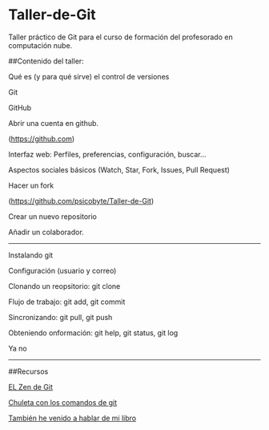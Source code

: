 Taller-de-Git
=============

Taller práctico de Git para el curso de formación del profesorado en computación nube.

##Contenido del taller:

Qué es (y para qué sirve) el control de versiones

Git

GitHub

Abrir una cuenta en github.

(https://github.com)

Interfaz web: Perfiles, preferencias, configuración, buscar...

Aspectos sociales básicos (Watch, Star, Fork, Issues, Pull Request)

Hacer un fork

(https://github.com/psicobyte/Taller-de-Git)

Crear un nuevo repositorio

Añadir un colaborador.

--------------------------------

Instalando git

Configuración (usuario y correo)

Clonando un reopsitorio: git clone

Flujo de trabajo: git add, git commit

Sincronizando: git pull, git push

Obteniendo onformación: git help, git status, git log




Ya no

------------------------------------

##Recursos

[EL Zen de Git](http://www.psicobyte.com/descargas/ZenDeGit2.pdf)

[Chuleta con los comandos de git](https://training.github.com/kit/downloads/github-git-cheat-sheet.pdf)

[También he venido a hablar de mi libro](http://www.amazon.es/gp/product/B00K515GL2?adid=1CD5MEA4AAGDTYMASSXP)
